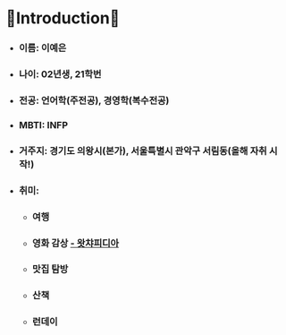 # 🦁Introduction🦁
* ### 이름: 이예은
* ### 나이: 02년생, 21학번
* ### 전공: 언어학(주전공), 경영학(복수전공)
* ### MBTI: INFP
* ### 거주지: 경기도 의왕시(본가), 서울특별시 관악구 서림동(올해 자취 시작!)
* ### 취미:
    * ### 여행
    * ### 영화 감상 [ - 왓챠피디아](https://pedia.watcha.com/ko-KR/users/6NW5QXzgzv1Yo "-왓챠피디아")
    * ### 맛집 탐방
    * ### 산책
    * ### 런데이